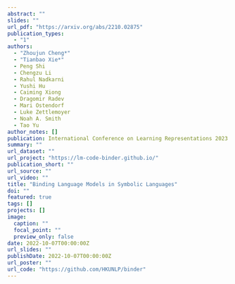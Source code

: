 ```yaml
---
abstract: ""
slides: ""
url_pdf: "https://arxiv.org/abs/2210.02875"
publication_types:
  - "1"
authors:
  - "Zhoujun Cheng*"
  - "Tianbao Xie*"
  - Peng Shi
  - Chengzu Li
  - Rahul Nadkarni
  - Yushi Hu
  - Caiming Xiong
  - Dragomir Radev
  - Mari Ostendorf
  - Luke Zettlemoyer
  - Noah A. Smith
  - Tao Yu
author_notes: []
publication: International Conference on Learning Representations 2023 Spotlight
summary: ""
url_dataset: ""
url_project: "https://lm-code-binder.github.io/"
publication_short: ""
url_source: ""
url_video: ""
title: "Binding Language Models in Symbolic Languages"
doi: ""
featured: true
tags: []
projects: []
image:
  caption: ""
  focal_point: ""
  preview_only: false
date: 2022-10-07T00:00:00Z
url_slides: ""
publishDate: 2022-10-07T00:00:00Z
url_poster: ""
url_code: "https://github.com/HKUNLP/binder"
---
```

